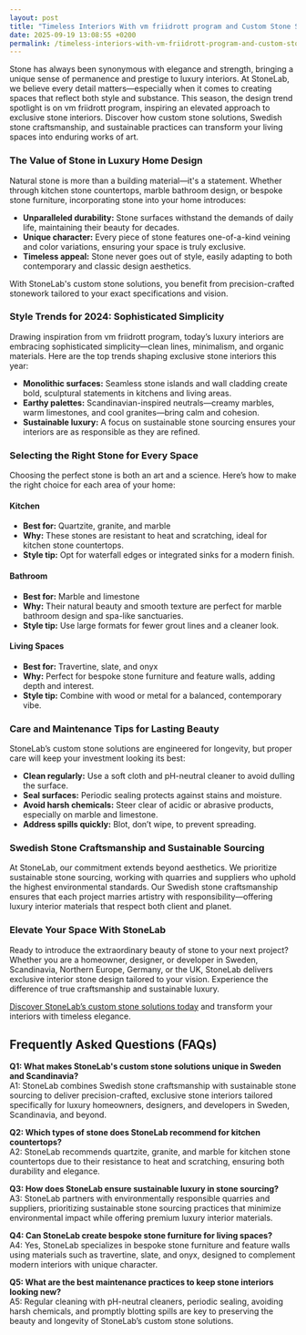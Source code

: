 ```yaml
---
layout: post
title: "Timeless Interiors With vm friidrott program and Custom Stone Solutions"
date: 2025-09-19 13:08:55 +0200
permalink: /timeless-interiors-with-vm-friidrott-program-and-custom-stone-solutions/
---
```

Stone has always been synonymous with elegance and strength, bringing a unique sense of permanence and prestige to luxury interiors. At StoneLab, we believe every detail matters—especially when it comes to creating spaces that reflect both style and substance. This season, the design trend spotlight is on vm friidrott program, inspiring an elevated approach to exclusive stone interiors. Discover how custom stone solutions, Swedish stone craftsmanship, and sustainable practices can transform your living spaces into enduring works of art.

### The Value of Stone in Luxury Home Design

Natural stone is more than a building material—it's a statement. Whether through kitchen stone countertops, marble bathroom design, or bespoke stone furniture, incorporating stone into your home introduces:

- **Unparalleled durability:** Stone surfaces withstand the demands of daily life, maintaining their beauty for decades.
- **Unique character:** Every piece of stone features one-of-a-kind veining and color variations, ensuring your space is truly exclusive.
- **Timeless appeal:** Stone never goes out of style, easily adapting to both contemporary and classic design aesthetics.

With StoneLab's custom stone solutions, you benefit from precision-crafted stonework tailored to your exact specifications and vision.

### Style Trends for 2024: Sophisticated Simplicity

Drawing inspiration from vm friidrott program, today’s luxury interiors are embracing sophisticated simplicity—clean lines, minimalism, and organic materials. Here are the top trends shaping exclusive stone interiors this year:

- **Monolithic surfaces:** Seamless stone islands and wall cladding create bold, sculptural statements in kitchens and living areas.
- **Earthy palettes:** Scandinavian-inspired neutrals—creamy marbles, warm limestones, and cool granites—bring calm and cohesion.
- **Sustainable luxury:** A focus on sustainable stone sourcing ensures your interiors are as responsible as they are refined.

### Selecting the Right Stone for Every Space

Choosing the perfect stone is both an art and a science. Here’s how to make the right choice for each area of your home:

#### Kitchen
- **Best for:** Quartzite, granite, and marble
- **Why:** These stones are resistant to heat and scratching, ideal for kitchen stone countertops.
- **Style tip:** Opt for waterfall edges or integrated sinks for a modern finish.

#### Bathroom
- **Best for:** Marble and limestone
- **Why:** Their natural beauty and smooth texture are perfect for marble bathroom design and spa-like sanctuaries.
- **Style tip:** Use large formats for fewer grout lines and a cleaner look.

#### Living Spaces
- **Best for:** Travertine, slate, and onyx
- **Why:** Perfect for bespoke stone furniture and feature walls, adding depth and interest.
- **Style tip:** Combine with wood or metal for a balanced, contemporary vibe.

### Care and Maintenance Tips for Lasting Beauty

StoneLab’s custom stone solutions are engineered for longevity, but proper care will keep your investment looking its best:

- **Clean regularly:** Use a soft cloth and pH-neutral cleaner to avoid dulling the surface.
- **Seal surfaces:** Periodic sealing protects against stains and moisture.
- **Avoid harsh chemicals:** Steer clear of acidic or abrasive products, especially on marble and limestone.
- **Address spills quickly:** Blot, don’t wipe, to prevent spreading.

### Swedish Stone Craftsmanship and Sustainable Sourcing

At StoneLab, our commitment extends beyond aesthetics. We prioritize sustainable stone sourcing, working with quarries and suppliers who uphold the highest environmental standards. Our Swedish stone craftsmanship ensures that each project marries artistry with responsibility—offering luxury interior materials that respect both client and planet.

### Elevate Your Space With StoneLab

Ready to introduce the extraordinary beauty of stone to your next project? Whether you are a homeowner, designer, or developer in Sweden, Scandinavia, Northern Europe, Germany, or the UK, StoneLab delivers exclusive interior stone design tailored to your vision. Experience the difference of true craftsmanship and sustainable luxury.

[Discover StoneLab’s custom stone solutions today](https://stonelab.se/) and transform your interiors with timeless elegance.

## Frequently Asked Questions (FAQs)

**Q1: What makes StoneLab's custom stone solutions unique in Sweden and Scandinavia?**  
A1: StoneLab combines Swedish stone craftsmanship with sustainable stone sourcing to deliver precision-crafted, exclusive stone interiors tailored specifically for luxury homeowners, designers, and developers in Sweden, Scandinavia, and beyond.

**Q2: Which types of stone does StoneLab recommend for kitchen countertops?**  
A2: StoneLab recommends quartzite, granite, and marble for kitchen stone countertops due to their resistance to heat and scratching, ensuring both durability and elegance.

**Q3: How does StoneLab ensure sustainable luxury in stone sourcing?**  
A3: StoneLab partners with environmentally responsible quarries and suppliers, prioritizing sustainable stone sourcing practices that minimize environmental impact while offering premium luxury interior materials.

**Q4: Can StoneLab create bespoke stone furniture for living spaces?**  
A4: Yes, StoneLab specializes in bespoke stone furniture and feature walls using materials such as travertine, slate, and onyx, designed to complement modern interiors with unique character.

**Q5: What are the best maintenance practices to keep stone interiors looking new?**  
A5: Regular cleaning with pH-neutral cleaners, periodic sealing, avoiding harsh chemicals, and promptly blotting spills are key to preserving the beauty and longevity of StoneLab’s custom stone solutions.

<script type="application/ld+json">
{
  "@context": "https://schema.org",
  "@type": "BlogPosting",
  "headline": "Timeless Interiors With vm friidrott program and Custom Stone Solutions",
  "description": "Explore how StoneLab blends Swedish stone craftsmanship, sustainable sourcing, and custom stone solutions to elevate luxury interiors in Sweden, Scandinavia, and Northern Europe.",
  "image": "https://stonelab.se/assets/images/blog/timeless-interiors.jpg",
  "author": {
    "@type": "Person",
    "name": "StoneLab"
  },
  "publisher": {
    "@type": "Person",
    "name": "StoneLab"
  },
  "datePublished": "2024-06-01",
  "mainEntityOfPage": {
    "@type": "WebPage",
    "@id": "https://stonelab.se/blog/timeless-interiors-vm-friidrott"
  },
  "keywords": "StoneLab, custom stone solutions, interior stone design, exclusive stone interiors, Swedish stone craftsmanship, luxury interior materials, kitchen stone countertops, marble bathroom design, bespoke stone furniture, sustainable stone sourcing",
  "inLanguage": "en-US"
}
</script>

<script type="application/ld+json">
{
  "@context": "https://schema.org",
  "@type": "FAQPage",
  "mainEntity": [
    {
      "@type": "Question",
      "name": "What makes StoneLab's custom stone solutions unique in Sweden and Scandinavia?",
      "acceptedAnswer": {
        "@type": "Answer",
        "text": "StoneLab combines Swedish stone craftsmanship with sustainable stone sourcing to deliver precision-crafted, exclusive stone interiors tailored specifically for luxury homeowners, designers, and developers in Sweden, Scandinavia, and beyond."
      }
    },
    {
      "@type": "Question",
      "name": "Which types of stone does StoneLab recommend for kitchen countertops?",
      "acceptedAnswer": {
        "@type": "Answer",
        "text": "StoneLab recommends quartzite, granite, and marble for kitchen stone countertops due to their resistance to heat and scratching, ensuring both durability and elegance."
      }
    },
    {
      "@type": "Question",
      "name": "How does StoneLab ensure sustainable luxury in stone sourcing?",
      "acceptedAnswer": {
        "@type": "Answer",
        "text": "StoneLab partners with environmentally responsible quarries and suppliers, prioritizing sustainable stone sourcing practices that minimize environmental impact while offering premium luxury interior materials."
      }
    },
    {
      "@type": "Question",
      "name": "Can StoneLab create bespoke stone furniture for living spaces?",
      "acceptedAnswer": {
        "@type": "Answer",
        "text": "Yes, StoneLab specializes in bespoke stone furniture and feature walls using materials such as travertine, slate, and onyx, designed to complement modern interiors with unique character."
      }
    },
    {
      "@type": "Question",
      "name": "What are the best maintenance practices to keep stone interiors looking new?",
      "acceptedAnswer": {
        "@type": "Answer",
        "text": "Regular cleaning with pH-neutral cleaners, periodic sealing, avoiding harsh chemicals, and promptly blotting spills are key to preserving the beauty and longevity of StoneLab’s custom stone solutions."
      }
    }
  ]
}
</script>